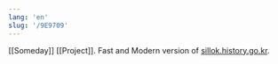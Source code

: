 ```yaml
---
lang: 'en'
slug: '/9E9709'
---
```


[[Someday]] [[Project]]. Fast and Modern version of [sillok.history.go.kr](https://sillok.history.go.kr/).
